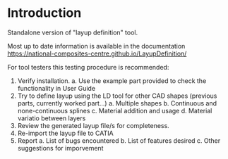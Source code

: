 # Introduction 
Standalone version of "layup definition" tool.

Most up to date information is available in the documentation https://national-composites-centre.github.io/LayupDefinition/

For tool testers this testing procedure is recommended:
1.	Verify installation. 
	a.	Use the example part provided to check the functionality in User Guide
2.	Try to define layup using the LD tool for other CAD shapes (previous parts, currently worked part…)
	a.	Multiple shapes
	b.	Continuous and none-continuous splines
	c.	Material addition and usage
	d.  Material variatio between layers
3.	Review the generated layup file/s for completeness.
4.	Re-import the layup file to CATIA
5.	Report
	a.	List of bugs encountered
	b.	List of features desired 
c.	Other suggestions for imporvement



